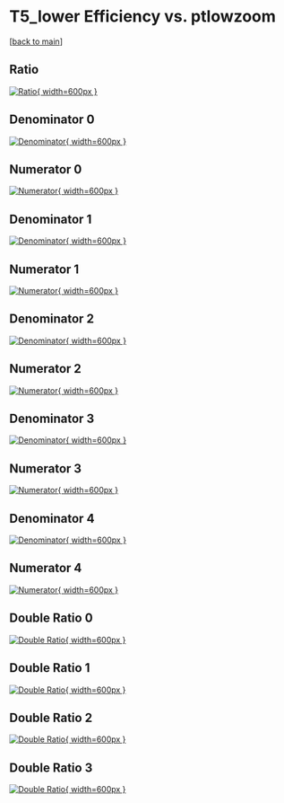 # T5_lower Efficiency vs. ptlowzoom

[[back to main](./)]



## Ratio

[![Ratio](../mtv/var/T5_lower_loweta_11_1_eff_ptlowzoom.png){ width=600px }](../mtv/var/T5_lower_loweta_11_1_eff_ptlowzoom.pdf)

## Denominator 0

[![Denominator](../mtv/den/T5_lower_loweta_11_1_eff_ptlowzoom_den0.png){ width=600px }](../mtv/den/T5_lower_loweta_11_1_eff_ptlowzoom_den0.pdf)

## Numerator 0

[![Numerator](../mtv/num/T5_lower_loweta_11_1_eff_ptlowzoom_num0.png){ width=600px }](../mtv/num/T5_lower_loweta_11_1_eff_ptlowzoom_num0.pdf)

## Denominator 1

[![Denominator](../mtv/den/T5_lower_loweta_11_1_eff_ptlowzoom_den1.png){ width=600px }](../mtv/den/T5_lower_loweta_11_1_eff_ptlowzoom_den1.pdf)

## Numerator 1

[![Numerator](../mtv/num/T5_lower_loweta_11_1_eff_ptlowzoom_num1.png){ width=600px }](../mtv/num/T5_lower_loweta_11_1_eff_ptlowzoom_num1.pdf)

## Denominator 2

[![Denominator](../mtv/den/T5_lower_loweta_11_1_eff_ptlowzoom_den2.png){ width=600px }](../mtv/den/T5_lower_loweta_11_1_eff_ptlowzoom_den2.pdf)

## Numerator 2

[![Numerator](../mtv/num/T5_lower_loweta_11_1_eff_ptlowzoom_num2.png){ width=600px }](../mtv/num/T5_lower_loweta_11_1_eff_ptlowzoom_num2.pdf)

## Denominator 3

[![Denominator](../mtv/den/T5_lower_loweta_11_1_eff_ptlowzoom_den3.png){ width=600px }](../mtv/den/T5_lower_loweta_11_1_eff_ptlowzoom_den3.pdf)

## Numerator 3

[![Numerator](../mtv/num/T5_lower_loweta_11_1_eff_ptlowzoom_num3.png){ width=600px }](../mtv/num/T5_lower_loweta_11_1_eff_ptlowzoom_num3.pdf)

## Denominator 4

[![Denominator](../mtv/den/T5_lower_loweta_11_1_eff_ptlowzoom_den4.png){ width=600px }](../mtv/den/T5_lower_loweta_11_1_eff_ptlowzoom_den4.pdf)

## Numerator 4

[![Numerator](../mtv/num/T5_lower_loweta_11_1_eff_ptlowzoom_num4.png){ width=600px }](../mtv/num/T5_lower_loweta_11_1_eff_ptlowzoom_num4.pdf)

## Double Ratio 0

[![Double Ratio](../mtv/ratio/T5_lower_loweta_11_1_eff_ptlowzoom_ratio0.png){ width=600px }](../mtv/ratio/T5_lower_loweta_11_1_eff_ptlowzoom_ratio0.pdf)

## Double Ratio 1

[![Double Ratio](../mtv/ratio/T5_lower_loweta_11_1_eff_ptlowzoom_ratio1.png){ width=600px }](../mtv/ratio/T5_lower_loweta_11_1_eff_ptlowzoom_ratio1.pdf)

## Double Ratio 2

[![Double Ratio](../mtv/ratio/T5_lower_loweta_11_1_eff_ptlowzoom_ratio2.png){ width=600px }](../mtv/ratio/T5_lower_loweta_11_1_eff_ptlowzoom_ratio2.pdf)

## Double Ratio 3

[![Double Ratio](../mtv/ratio/T5_lower_loweta_11_1_eff_ptlowzoom_ratio3.png){ width=600px }](../mtv/ratio/T5_lower_loweta_11_1_eff_ptlowzoom_ratio3.pdf)

